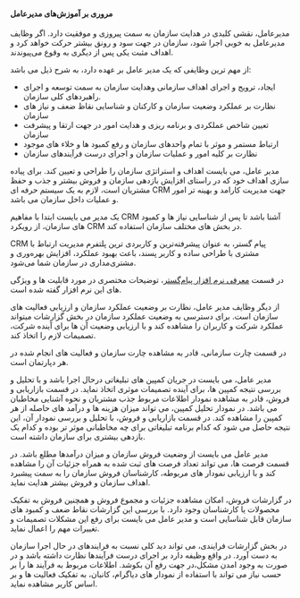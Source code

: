 #### مروری بر آموزش‌های مدیر‌عامل

مدیرعامل، نقشی کلیدی در هدایت سازمان به سمت پیروزی و موفقیت دارد. اگر وظایف مدیرعامل به خوبی اجرا شود، سازمان در جهت سود و رونق بیشتر حرکت خواهد کرد و اهداف مثبت یکی پس از دیگری به وقوع می‌پیوندند.

 از مهم ترین وظایفی که یک مدیر عامل بر عهده دارد، به شرح ذیل می باشد:
 
 - ایجاد، ترویج و اجرای اهداف سازمانی وهدایت سازمان به سمت توسعه و اجرای راهبردهای کلی سازمان.
 - نظارت بر عملکرد وضعیت سازمان و کارکنان و شناسایی نقاظ ضعف و نیاز های سازمان
 - تعیین شاخص عملکردی و برنامه ریزی و هدایت امور در جهت ارتقا و پیشرفت سازمان
 - ارتباط مستمر و موثر با تمام واحدهای سازمان و رفع کمبود ها و خلاء های موجود
 - نظارت بر کلیه امور و عملیات سازمان و اجرای درست فرآیندهای سازمان

مدیر عامل، می بایست اهداف و استراتژی سازمان را طراحی و تعیین کند. برای پیاده سازی اهداف خود که در راستای افزایش بازدهی سازمان و فروش بیشتر و جذب و حفظ مشتریان است، لازم به یک سیستم حرفه ای CRM جهت مدیریت کارامد و بهینه تر امور و عملیات داخل سازمان می باشد.

یک مدیر می بایست ابتدا با مفاهیم CRM  آشنا باشد تا پس از شناسایی نیاز ها و کمبود های سازمان، از رویکرد CRM  در بخش های مختلف سازمان استفاده کند.

CRM پیام گستر، به عنوان پیشرفته‌ترین و کاربردی ترین پلتفرم مدیریت ارتباط با مشتری با طراحی ساده و کاربر پسند، باعث بهبود عملکرد، افزایش بهره‌وری و مشتری‌مداری در سازمان شما می‌شود.

در قسمت [معرفی نرم افزار پیام‌گستر](http://septadocs.1st.co.com/payamgostar/documents/%D8%A2%D9%85%D9%88%D8%B2%D8%B4-%D8%A8%D8%B1-%D8%A7%D8%B3%D8%A7%D8%B3-%D8%B3%D9%85%D8%AA%E2%80%8C%D9%87%D8%A7%DB%8C-%D8%B3%D8%A7%D8%B2%D9%85%D8%A7%D9%86%DB%8C?selectedId=3cfab12f-518f-4ea2-d75e-08d97753f086&menuItemType=2#)، توضیحات مختصری در مورد قابلیت ها و ویژگی های این نرم افزار گفته شده است.

از دیگر وظایف مدیر عامل، نظارت بر وضعیت عملکرد سازمان و ارزیابی فعالیت های سازمان است. برای دسترسی به وضعیت عملکرد سازمان در بخش گزارشات میتواند عملکرد شرکت و کاربران را مشاهده کند و با ارزیابی وضعیت آن ها برای آینده شرکت، تصمیمات لازم را  اتخاذ کند.

در قسمت چارت سازمانی، قادر به مشاهده چارت سازمان و فعالیت های انجام شده در هر دپارتمان است.

مدیر عامل، می بایست در جریان کمپین های تبلیغاتی درحال اجرا باشد و با تحلیل و بررسی نتیجه کمپین ها، برای آینده تصمیمات موثری اتخاذ نماید. در قسمت بازاریابی و فروش، قادر به  مشاهده نمودار اطلاعات مربوط جذب مشتریان و نحوه آشنایی مخاطبان می باشد. در نمودار تحلیل کمپین، می تواند میزان هزینه ها و درآمد های حاصله از هر کمپین را مشاهده کند. در قسمت بازاریابی و فروش، با تحلیل و بررسی نمودار آن، این نتیجه حاصل می شود که کدام برنامه تبلیغاتی برای چه مخاطبانی موثر تر بوده و  کدام یک بازدهی بیشتری برای سازمان داشته است.

مدیر عامل می بایست از وضعیت فروش سازمان و میزان درآمدها مطلع  باشد. در قسمت فرصت ها، می تواند تعداد فرصت های ثبت شده به همراه جزئیات آن را مشاهده کند و با ارزیابی نمودار های مربوطه، کارشناسان فروش سازمان را به سمت پیشبرد اهداف سازمان و فروش بیشتر هدایت نماید.

در گزارشات فروش، امکان مشاهده جزئیات و مجموع فروش و همچنین فروش به تفکیک محصولات یا کارشناسان وجود دارد. با بررسی این گزارشات نقاط ضعف و کمبود های سازمان قابل شناسایی است و مدیر عامل می بایست برای رفع این مشکلات تصمیمات و تغییرات مهم را اعمال نماید.

در بخش گزارشات فرایندی، می تواند دید کلی نسبت به فرایندهای در حال اجرا سازمان به دست آورد. در واقع وظیفه دارد بر اجرای درست فرآیندها نظارت داشته باشد و در صورت به وجود امدن مشکل،در جهت رفع آن بکوشد. اطلاعات مربوط به فرآیند ها را بر حسب نیاز می تواند با استفاده از نمودار های دیاگرام، کانبان، به تفکیک فعالیت ها و بر اساس کاربر مشاهده نماید.
